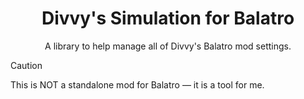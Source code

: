 <h1 align="center">Divvy's Simulation for Balatro</h1>

<p align="center">A library to help manage all of Divvy's Balatro mod settings.</p>

> [!CAUTION]
> This is NOT a standalone mod for Balatro &mdash; it is a tool for me.
